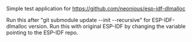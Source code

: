 Simple test application for https://github.com/neonious/esp-idf-dlmalloc

Run this after "git submodule update --init --recursive" for ESP-IDF-dlmalloc version.
Run this with original ESP-IDF by changing the variable pointing to the ESP-IDF repo.

